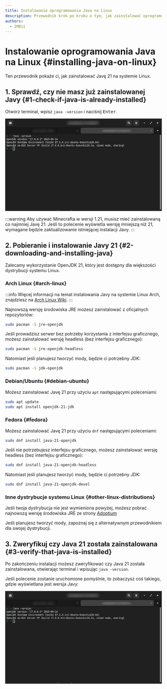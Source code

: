 ```yaml
---
title: Instalowanie oprogramowania Java na Linux
description: Przewodnik krok po kroku o tym, jak zainstalować oprogramowanie Java na Linux.
authors:
  - IMB11
---
```


# Instalowanie oprogramowania Java na Linux {#installing-java-on-linux}

Ten przewodnik pokaże ci, jak zainstalować Javę 21 na systemie Linux.

## 1. Sprawdź, czy nie masz już zainstalowanej Javy {#1-check-if-java-is-already-installed}

Otwórz terminal, wpisz `java -version` i naciśnij <kbd>Enter</kbd>.

![Terminal z wpisanym poleceniem "java -version"](/assets/players/installing-java/linux-java-version.png)

:::warning
Aby używać Minecrafta w wersji 1.21, musisz mieć zainstalowaną co najmniej Javę 21. Jeśli to polecenie wyświetla wersję mniejszą niż 21, wymagane będzie zaktualizowanie istniejącej instalacji Javy.
:::

## 2. Pobieranie i instalowanie Javy 21 {#2-downloading-and-installing-java}

Zalecamy wykorzystanie OpenJDK 21, który jest dostępny dla większości dystrybucji systemu Linux.

### Arch Linux {#arch-linux}

:::info
Więcej informacji na temat instalowania Javy na systemie Linux Arch, znajdziesz na [Arch Linux Wiki](https://wiki.archlinux.org/title/Java).
:::

Najnowszą wersję środowiska JRE możesz zainstalować z oficjalnych repozytoriów:

```sh
sudo pacman -S jre-openjdk
```

Jeśli prowadzisz serwer bez potrzeby korzystania z interfejsu graficznego, możesz zainstalować wersję headless (bez interfejsu graficznego):

```sh
sudo pacman -S jre-openjdk-headless
```

Natomiast jeśli planujesz tworzyć mody, będzie ci potrzebny JDK:

```sh
sudo pacman -S jdk-openjdk
```

### Debian/Ubuntu {#debian-ubuntu}

Możesz zainstalować Javę 21 przy użyciu `apt` następującymi poleceniami:

```sh
sudo apt update
sudo apt install openjdk-21-jdk
```

### Fedora {#fedora}

Możesz zainstalować Javę 21 przy użyciu `dnf` następującymi poleceniami:

```sh
sudo dnf install java-21-openjdk
```

Jeśli nie potrzebujesz interfejsu graficznego, możesz zainstalować wersję headless (bez interfejsu graficznego):

```sh
sudo dnf install java-21-openjdk-headless
```

Natomiast jeśli planujesz tworzyć mody, będzie ci potrzebny JDK:

```sh
sudo dnf install java-21-openjdk-devel
```

### Inne dystrybucje systemu Linux {#other-linux-distributions}

Jeśli twoja dystrybucja nie jest wymieniona powyżej, możesz pobrać najnowszą wersję środowiska JRE ze strony [Adoptium](https://adoptium.net/temurin/)

Jeśli planujesz tworzyć mody, zapoznaj się z alternatywnym przewodnikiem dla swojej dystrybucji.

## 3. Zweryfikuj czy Java 21 została zainstalowana {#3-verify-that-java-is-installed}

Po zakończeniu instalacji możesz zweryfikować czy Java 21 została zainstalowana, otwierając terminal i wpisując `java -version`.

Jeśli polecenie zostanie uruchomione pomyślnie, to zobaczysz coś takiego, gdzie wyświetlana jest wersja Javy:

![Terminal z wpisanym poleceniem "java -version"](/assets/players/installing-java/linux-java-version.png)
